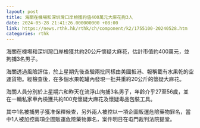 ```yaml
---
layout: post
title: 海關在機場和深圳灣口岸檢獲約值400萬元大麻花拘3人
date: 2024-05-28 21:41:26.000000000 +08:00
link: https://news.rthk.hk/rthk/ch/component/k2/1755100-20240528.htm
categories: rthk
---
```


海關在機場和深圳灣口岸檢獲共約20公斤懷疑大麻花，估計市值約400萬元，並拘捕3名男子。

海關透過風險評估，於上星期先後查驗兩批同樣由美國抵港、報稱載有水果乾的空運貨物。經檢查後，在多個水果乾罐內發現一批共重約20公斤的懷疑大麻花。

海關人員分別於上星期六和昨天在流浮山拘捕3名男子，年齡介乎27至56歲，並在一輛私家車內檢獲共約100克懷疑大麻花及懷疑毒品包裝工具。

其中1名被捕男子獲准保釋候查，另外兩人被控以一項企圖販運危險藥物罪名，當中1人被加控兩項企圖販運危險藥物罪名，案件明日在屯門裁判法院提堂。
